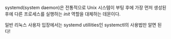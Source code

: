 systemd(system daemon)은 전통적으로 Unix 시스템이 부팅 후에 가장 먼저 생성된 후에 다른 프로세스를 실행하는 *init* 역할을 대체하는 데몬이다.

일반 리눅스 사용자 입장에서는 systemd utillities인 systemctl의 사용법만 알면 된다!